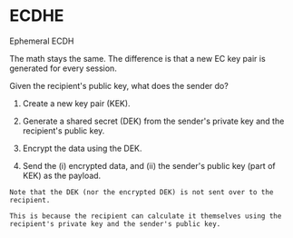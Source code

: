 # ECDHE

Ephemeral ECDH

The math stays the same. The difference is that a new EC key pair is generated for every session.

Given the recipient's public key, what does the sender do?

1. Create a new key pair (KEK).

2. Generate a shared secret (DEK) from the sender's private key and the recipient's public key.

3. Encrypt the data using the DEK.

4. Send the (i) encrypted data, and (ii) the sender's public key (part of KEK) as the payload.

~~~admonish note
Note that the DEK (nor the encrypted DEK) is not sent over to the recipient.

This is because the recipient can calculate it themselves using the recipient's private key and the sender's public key.
~~~
